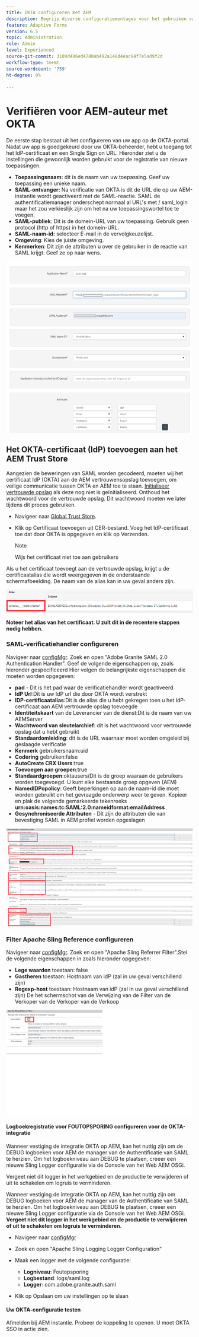 ```yaml
---
title: OKTA configureren met AEM
description: Begrijp diverse configuratiemontages voor het gebruiken van enig teken-binnen gebruikend okta
feature: Adaptive Forms
version: 6.5
topic: Administration
role: Admin
level: Experienced
source-git-commit: 3109d406ed4788ab492a148d4eac94f7e5ad9f2d
workflow-type: tm+mt
source-wordcount: '759'
ht-degree: 0%

---
```



# Verifiëren voor AEM-auteur met OKTA

De eerste stap bestaat uit het configureren van uw app op de OKTA-portal. Nadat uw app is goedgekeurd door uw OKTA-beheerder, hebt u toegang tot het IdP-certificaat en een Single Sign on URL. Hieronder ziet u de instellingen die gewoonlijk worden gebruikt voor de registratie van nieuwe toepassingen.

* **Toepassingsnaam:** dit is de naam van uw toepassing. Geef uw toepassing een unieke naam.
* **SAML-ontvanger:** Na verificatie van OKTA is dit de URL die op uw AEM-instantie wordt geactiveerd met de SAML-reactie. SAML de authentificatiemanager onderschept normaal al URL&#39;s met / saml_login maar het zou verkieslijk zijn om het na uw toepassingswortel toe te voegen.
* **SAML-publiek**: Dit is de domein-URL van uw toepassing. Gebruik geen protocol (http of https) in het domein-URL.
* **SAML-naam-id:** selecteer E-mail in de vervolgkeuzelijst.
* **Omgeving**: Kies de juiste omgeving.
* **Kenmerken**: Dit zijn de attributen u over de gebruiker in de reactie van SAML krijgt. Geef ze op naar wens.


![okta-applicatie](assets/okta-app-settings-blurred.PNG)


## Het OKTA-certificaat (IdP) toevoegen aan het AEM Trust Store

Aangezien de beweringen van SAML worden gecodeerd, moeten wij het certificaat IdP (OKTA) aan de AEM vertrouwensopslag toevoegen, om veilige communicatie tussen OKTA en AEM toe te staan.
[Initialiseer vertrouwde opslag](http://localhost:4502/libs/granite/security/content/truststore.html) als deze nog niet is geïnitialiseerd.
Onthoud het wachtwoord voor de vertrouwde opslag. Dit wachtwoord moeten we later tijdens dit proces gebruiken.

* Navigeer naar [Global Trust Store](http://localhost:4502/libs/granite/security/content/truststore.html).
* Klik op Certificaat toevoegen uit CER-bestand. Voeg het IdP-certificaat toe dat door OKTA is opgegeven en klik op Verzenden.

   >[!NOTE]
   >
   >Wijs het certificaat niet toe aan gebruikers

Als u het certificaat toevoegt aan de vertrouwde opslag, krijgt u de certificaatalias die wordt weergegeven in de onderstaande schermafbeelding. De naam van de alias kan in uw geval anders zijn.

![Certificaat-alias](assets/cert-alias.PNG)

**Noteer het alias van het certificaat. U zult dit in de recentere stappen nodig hebben.**

### SAML-verificatiehandler configureren

Navigeer naar [configMgr](http://localhost:4502/system/console/configMgr).
Zoek en open &quot;Adobe Granite SAML 2.0 Authentication Handler&quot;.
Geef de volgende eigenschappen op, zoals hieronder gespecificeerd
Hier volgen de belangrijkste eigenschappen die moeten worden opgegeven:

* **pad**  - Dit is het pad waar de verificatiehandler wordt geactiveerd
* **IdP Url**:Dit is uw IdP url die door OKTA wordt verstrekt
* **IDP-certificaatalias**:Dit is de alias die u hebt gekregen toen u het IdP-certificaat aan AEM vertrouwde opslag toevoegde
* **Identiteitskaart** van de Leverancier van de dienst:Dit is de naam van uw AEMServer
* **Wachtwoord van sleutelarchief**: dit is het wachtwoord voor vertrouwde opslag dat u hebt gebruikt
* **Standaardomleiding**: dit is de URL waarnaar moet worden omgeleid bij geslaagde verificatie
* **Kenmerk** gebruikersnaam:uid
* **Codering** gebruiken:false
* **AutoCreate CRX Users**:true
* **Toevoegen aan groepen**:true
* **Standaardgroepen**:oktausers(Dit is de groep waaraan de gebruikers worden toegevoegd. U kunt elke bestaande groep opgeven (AEM)
* **NamedIDPopolicy**: Geeft beperkingen op aan de naam-id die moet worden gebruikt om het gevraagde onderwerp weer te geven. Kopieer en plak de volgende gemarkeerde tekenreeks **urn:oasis:names:tc:SAML:2.0:nameidformat:emailAddress**
* **Gesynchroniseerde Attributen**  - Dit zijn de attributen die van bevestiging SAML in AEM profiel worden opgeslagen

![saml-authentication-handler](assets/saml-authentication-settings-blurred.PNG)

### Filter Apache Sling Reference configureren

Navigeer naar [configMgr](http://localhost:4502/system/console/configMgr).
Zoek en open &quot;Apache Sling Referrer Filter&quot;.Stel de volgende eigenschappen in zoals hieronder opgegeven:

* **Lege waarden** toestaan: false
* **Gastheren** toestaan: Hostnaam van idP (zal in uw geval verschillend zijn)
* **Regexp-host** toestaan: Hostnaam van idP (zal in uw geval verschillend zijn) De het schermschot van de Verwijzing van de Filter van de Verkoper van de Verkoper van de Verkoop

![referentie-filter](assets/okta-referrer.png)

#### Logboekregistratie voor FOUTOPSPORING configureren voor de OKTA-integratie

Wanneer vestiging de integratie OKTA op AEM, kan het nuttig zijn om de DEBUG logboeken voor AEM de manager van de Authentificatie van SAML te herzien. Om het logboekniveau aan DEBUG te plaatsen, creeer een nieuwe Sling Logger configuratie via de Console van het Web AEM OSGi.

Vergeet niet dit logger in het werkgebied en de productie te verwijderen of uit te schakelen om logruis te verminderen.

Wanneer vestiging de integratie OKTA op AEM, kan het nuttig zijn om DEBUG logboeken voor AEM de manager van de Authentificatie van SAML te herzien. Om het logboekniveau aan DEBUG te plaatsen, creeer een nieuwe Sling Logger configuratie via de Console van het Web AEM OSGi.
**Vergeet niet dit logger in het werkgebied en de productie te verwijderen of uit te schakelen om logruis te verminderen.**
* Navigeer naar [configMgr](http://localhost:4502/system/console/configMgr)

* Zoek en open &quot;Apache Sling Logging Logger Configuration&quot;
* Maak een logger met de volgende configuratie:
   * **Logniveau**: Foutopsporing
   * **Logbestand**: logs/saml.log
   * **Logger**: com.adobe.granite.auth.saml
* Klik op Opslaan om uw instellingen op te slaan



#### Uw OKTA-configuratie testen

Afmelden bij AEM instantie. Probeer de koppeling te openen. U moet OKTA SSO in actie zien.

